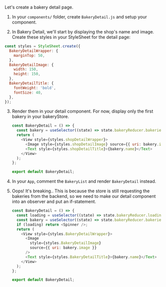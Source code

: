Let's create a bakery detail page.

1. In your `components/` folder, create `BakeryDetail.js` and setup your component.

2. In Bakery Detail, we'll start by displaying the shop's name and image. Create these styles in your StyleSheet for the detail page:

```javascript
const styles = StyleSheet.create({
  BakeryDetailWrapper: {
    marginTop: 50,
  },
  BakeryDetailImage: {
    width: 150,
    height: 150,
  },
  BakeryDetailTitle: {
    fontWeight: 'bold',
    fontSize: 40,
  },
});
```

3. Render them in your detail component. For now, display only the first bakery in your bakeryStore.

   ```javascript
   const BakeryDetail = () => {
     const bakery = useSelector((state) => state.bakeryReducer.bakeries[0]);
     return (
       <View style={styles.shopDetailWrapper}>
         <Image style={styles.shopDetailImage} source={{ uri: bakery.image }} />
         <Text style={styles.shopDetailTitle}>{bakery.name}</Text>
       </View>
     );
   };

   export default BakeryDetail;
   ```

4. In your `App`, comment the `BakeryList` and render `BakeryDetail` instead.

5. Oops! It's breaking.. This is because the store is still requesting the bakeries from the backend, so we need to make our detail component into an observer and put an if-statement.

   ```javascript
   const BakeryDetail = () => {
     const loading = useSelector((state) => state.bakeryReducer.loading);
     const bakery = useSelector((state) => state.bakeryReducer.bakeries[0]);
     if (loading) return <Spinner />;
     return (
       <View style={styles.BakeryDetailWrapper}>
         <Image
           style={styles.BakeryDetailImage}
           source={{ uri: bakery.image }}
         />
         <Text style={styles.BakeryDetailTitle}>{bakery.name}</Text>
       </View>
     );
   };

   export default BakeryDetail;
   ```
